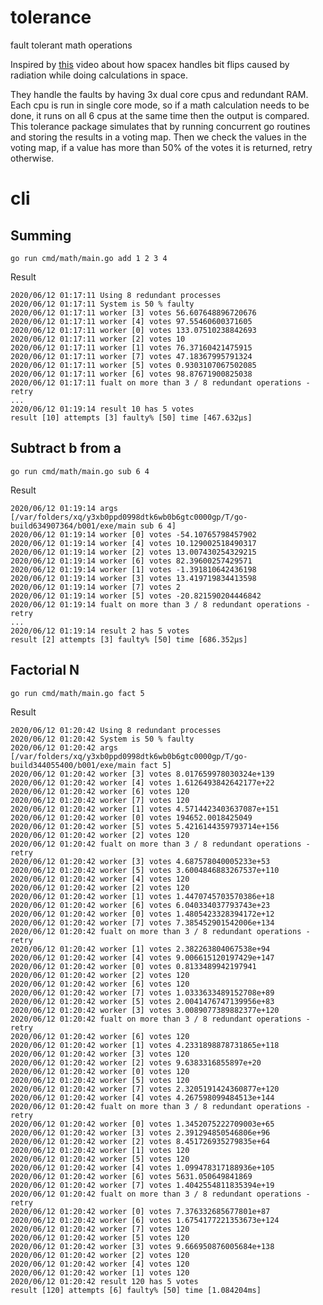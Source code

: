 # tolerance
fault tolerant math operations

Inspired by [this](https://www.youtube.com/watch?v=N5faA2MZ6jY) video about how spacex handles bit flips caused by radiation while doing calculations in space.

They handle the faults by having 3x dual core cpus and redundant RAM. Each cpu is run in single core mode, so if a math calculation needs to be done, it runs on all 6 cpus at the same time then the output is compared. This tolerance package simulates that by running concurrent go routines and storing the results in a voting map. Then we check the values in the voting map, if a value has more than 50% of the votes it is returned, retry otherwise.

# cli
## Summing
`go run cmd/math/main.go add 1 2 3 4`

Result
```
2020/06/12 01:17:11 Using 8 redundant processes
2020/06/12 01:17:11 System is 50 % faulty
2020/06/12 01:17:11 worker [3] votes 56.607648896720676
2020/06/12 01:17:11 worker [4] votes 97.55460600371605
2020/06/12 01:17:11 worker [0] votes 133.07510238842693
2020/06/12 01:17:11 worker [2] votes 10
2020/06/12 01:17:11 worker [1] votes 76.37160421475915
2020/06/12 01:17:11 worker [7] votes 47.18367995791324
2020/06/12 01:17:11 worker [5] votes 0.9303107067502085
2020/06/12 01:17:11 worker [6] votes 98.87671900825038
2020/06/12 01:17:11 fualt on more than 3 / 8 redundant operations - retry
...
2020/06/12 01:19:14 result 10 has 5 votes
result [10] attempts [3] faulty% [50] time [467.632µs]
```

## Subtract b from a
`go run cmd/math/main.go sub 6 4`

Result
```
2020/06/12 01:19:14 args [/var/folders/xq/y3xb0ppd0998dtk6wb0b6gtc0000gp/T/go-build634907364/b001/exe/main sub 6 4]
2020/06/12 01:19:14 worker [0] votes -54.10765798457902
2020/06/12 01:19:14 worker [4] votes 10.129002518490317
2020/06/12 01:19:14 worker [2] votes 13.007430254329215
2020/06/12 01:19:14 worker [6] votes 82.39600257429571
2020/06/12 01:19:14 worker [1] votes -1.391810642436198
2020/06/12 01:19:14 worker [3] votes 13.419719834413598
2020/06/12 01:19:14 worker [7] votes 2
2020/06/12 01:19:14 worker [5] votes -20.821590204446842
2020/06/12 01:19:14 fualt on more than 3 / 8 redundant operations - retry
...
2020/06/12 01:19:14 result 2 has 5 votes
result [2] attempts [3] faulty% [50] time [686.352µs]
```


## Factorial N
`go run cmd/math/main.go fact 5`

Result
```
2020/06/12 01:20:42 Using 8 redundant processes
2020/06/12 01:20:42 System is 50 % faulty
2020/06/12 01:20:42 args [/var/folders/xq/y3xb0ppd0998dtk6wb0b6gtc0000gp/T/go-build344055400/b001/exe/main fact 5]
2020/06/12 01:20:42 worker [3] votes 8.017659978030324e+139
2020/06/12 01:20:42 worker [4] votes 1.6126493842642177e+22
2020/06/12 01:20:42 worker [6] votes 120
2020/06/12 01:20:42 worker [7] votes 120
2020/06/12 01:20:42 worker [1] votes 4.5714423403637087e+151
2020/06/12 01:20:42 worker [0] votes 194652.0018425049
2020/06/12 01:20:42 worker [5] votes 5.4216144359793714e+156
2020/06/12 01:20:42 worker [2] votes 120
2020/06/12 01:20:42 fualt on more than 3 / 8 redundant operations - retry
2020/06/12 01:20:42 worker [3] votes 4.687578040005233e+53
2020/06/12 01:20:42 worker [5] votes 3.6004846883267537e+110
2020/06/12 01:20:42 worker [4] votes 120
2020/06/12 01:20:42 worker [2] votes 120
2020/06/12 01:20:42 worker [1] votes 1.4470745703570386e+18
2020/06/12 01:20:42 worker [6] votes 6.040334037793743e+23
2020/06/12 01:20:42 worker [0] votes 1.4805423328394172e+12
2020/06/12 01:20:42 worker [7] votes 7.385452901542006e+134
2020/06/12 01:20:42 fualt on more than 3 / 8 redundant operations - retry
2020/06/12 01:20:42 worker [1] votes 2.382263804067538e+94
2020/06/12 01:20:42 worker [4] votes 9.006615120197429e+147
2020/06/12 01:20:42 worker [0] votes 0.8133489942197941
2020/06/12 01:20:42 worker [2] votes 120
2020/06/12 01:20:42 worker [6] votes 120
2020/06/12 01:20:42 worker [7] votes 1.0333633489152708e+89
2020/06/12 01:20:42 worker [5] votes 2.0041476747139956e+83
2020/06/12 01:20:42 worker [3] votes 3.0089077389882377e+120
2020/06/12 01:20:42 fualt on more than 3 / 8 redundant operations - retry
2020/06/12 01:20:42 worker [6] votes 120
2020/06/12 01:20:42 worker [1] votes 4.2331898878731865e+118
2020/06/12 01:20:42 worker [3] votes 120
2020/06/12 01:20:42 worker [2] votes 9.6383316855897e+20
2020/06/12 01:20:42 worker [0] votes 120
2020/06/12 01:20:42 worker [5] votes 120
2020/06/12 01:20:42 worker [7] votes 2.3205191424360877e+120
2020/06/12 01:20:42 worker [4] votes 4.267598099484513e+144
2020/06/12 01:20:42 fualt on more than 3 / 8 redundant operations - retry
2020/06/12 01:20:42 worker [0] votes 1.3452075222709003e+65
2020/06/12 01:20:42 worker [3] votes 2.391294850546806e+96
2020/06/12 01:20:42 worker [2] votes 8.451726935279835e+64
2020/06/12 01:20:42 worker [1] votes 120
2020/06/12 01:20:42 worker [5] votes 120
2020/06/12 01:20:42 worker [4] votes 1.099478317188936e+105
2020/06/12 01:20:42 worker [6] votes 5631.050649841869
2020/06/12 01:20:42 worker [7] votes 1.4042554811835394e+19
2020/06/12 01:20:42 fualt on more than 3 / 8 redundant operations - retry
2020/06/12 01:20:42 worker [0] votes 7.376332685677801e+87
2020/06/12 01:20:42 worker [6] votes 1.6754177221353673e+124
2020/06/12 01:20:42 worker [7] votes 120
2020/06/12 01:20:42 worker [5] votes 120
2020/06/12 01:20:42 worker [3] votes 9.666950876005684e+138
2020/06/12 01:20:42 worker [2] votes 120
2020/06/12 01:20:42 worker [4] votes 120
2020/06/12 01:20:42 worker [1] votes 120
2020/06/12 01:20:42 result 120 has 5 votes
result [120] attempts [6] faulty% [50] time [1.084204ms]
```
